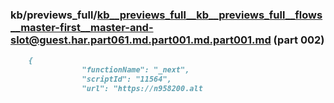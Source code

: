 ### kb/previews_full/kb__previews_full__kb__previews_full__flows__master-first__master-and-slot@guest.har.part061.md.part001.md.part001.md (part 002)

```md
    {
                "functionName": "_next",
                "scriptId": "11564",
                "url": "https://n958200.alt
```

```
